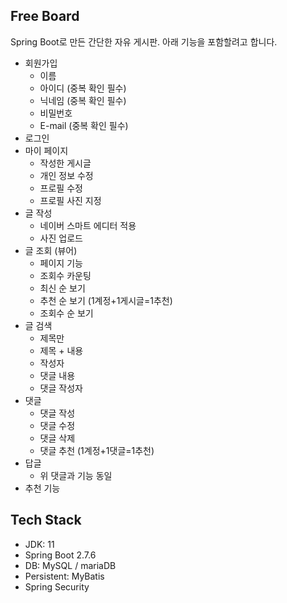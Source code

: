 ## Free Board
Spring Boot로 만든 간단한 자유 게시판. 아래 기능을 포함할려고 합니다.

- 회원가입
  - 이름
  - 아이디 (중복 확인 필수)
  - 닉네임 (중복 확인 필수)
  - 비밀번호
  - E-mail (중복 확인 필수)
- 로그인
- 마이 페이지
  - 작성한 게시글
  - 개인 정보 수정
  - 프로필 수정
  - 프로필 사진 지정
- 글 작성
  - 네이버 스마트 에디터 적용
  - 사진 업로드
- 글 조회 (뷰어)
  - 페이지 기능
  - 조회수 카운팅
  - 최신 순 보기
  - 추천 순 보기 (1계정+1게시글=1추천)
  - 조회수 순 보기
- 글 검색
  - 제목만
  - 제목 + 내용
  - 작성자
  - 댓글 내용
  - 댓글 작성자
- 댓글
  - 댓글 작성
  - 댓글 수정
  - 댓글 삭제
  - 댓글 추천 (1계정+1댓글=1추천)
- 답글
  - 위 댓글과 기능 동일
- 추천 기능

## Tech Stack

- JDK: 11
- Spring Boot 2.7.6
- DB: MySQL / mariaDB
- Persistent: MyBatis
- Spring Security